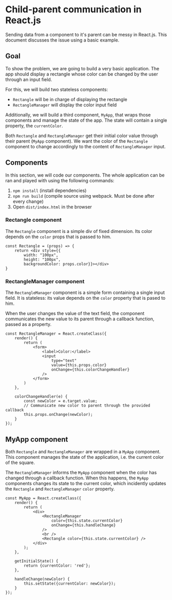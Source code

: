 # Child-parent communication in React.js

Sending data from a component to it's parent can be messy in React.js. This document discusses the issue using a basic example.

## Goal
To show the problem, we are going to build a very basic application. The app should display a rectangle whose color can be changed by the user through an input field.

For this, we will build two stateless components:
- `Rectangle` will be in charge of displaying the rectangle
- `RectangleManager` will display the color input field

Additionally, we will build a third component, `MyApp`, that wraps those components and manage the state of the app. The state will contain a single property, the `currentColor`.

Both `Rectangle` and `RectangleManager` get their initial color value through their parent (`MyApp` component). We want the color of the `Rectangle` component to change accordingly to the content of `RectangleManager` input.

## Components
In this section, we will code our components. The whole application can be ran and played with using the following commands:
1. `npm install` (install dependencies)
2. `npm run build` (compile source using webpack. Must be done after every change)
3. Open `dist/index.html` in the browser

### Rectangle component
The `Rectangle` component is a simple div of fixed dimension. Its color depends on the `color` props that is passed to him.

```JSX
const Rectangle = (props) => {
	return <div style={{
		width: "100px",
		height: "100px",
		backgroundColor: props.color}}></div>
}
```

### RectangleManager component
The `RectangleManager` component is a simple form containing a single input field. It is stateless: its value depends on the `color` property that is pased to him.

When the user changes the value of the text field, the component communicates the new value to its parent through a callback function, passed as a property.

```JSX
const RectangleManager = React.createClass({
	render() {
		return (
			<form>
				<label>Color:</label>
				<input
					type="text"
					value={this.props.color}
					onChange={this.colorChangeHandler}
				/>
			</form>
		)
	},

	colorChangeHandler(e) {
		const newColor = e.target.value;
		// Communicate new color to parent through the provided callback
		this.props.onChange(newColor);
	}
});
```

## MyApp component
Both `Rectangle` and `RectangleManager` are wrapped in a `MyApp` component. This component manages the state of the application, i.e. the current color of the square.

The `RectangleManager` informs the `MyApp` component when the color has changed through a callback function. When this happens, the `MyApp` components changes its state to the current color, which incidently updates the `Rectangle` and `RectangleManager` `color` property.

```JSX
const MyApp = React.createClass({
	render() {
		return (
			<div>
				<RectangleManager
					color={this.state.currentColor}
					onChange={this.handleChange}
				/>
				<br />
				<Rectangle color={this.state.currentColor} />
			</div>
		);
	},
	
	getInitialState() {
		return {currentColor: 'red'};
	},

	handleChange(newColor) {
		this.setState({currentColor: newColor});
	}
});

```